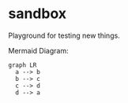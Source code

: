 # sandbox
Playground for testing new things.

Mermaid Diagram:
 ```mermaid
 graph LR
   a --> b
   b --> c
   c --> d
   d --> a
```
